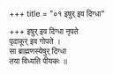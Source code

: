 +++
title = "०१ इषुर् इव दिग्धा"

+++
इषुर् इव दिग्धा नृपते  
पृदाकूर् इव गोपते ।  
सा ब्राह्मणस्येषुर् दिग्धा  
तया विध्यति पीयकः ॥